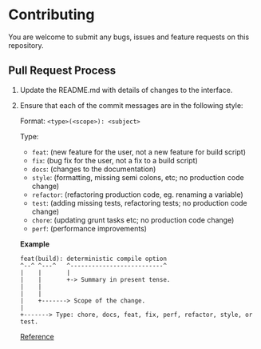 # Contributing


You are welcome to submit any bugs, issues and feature requests on this repository.




## Pull Request Process


1. Update the README.md with details of changes to the interface.

2. Ensure that each of the commit messages are in the following style:

   Format: `<type>(<scope>): <subject>`

   Type:

   - `feat`: (new feature for the user, not a new feature for build script)
   - `fix`: (bug fix for the user, not a fix to a build script)
   - `docs`: (changes to the documentation)
   - `style`: (formatting, missing semi colons, etc; no production code change)
   - `refactor`: (refactoring production code, eg. renaming a variable)
   - `test`: (adding missing tests, refactoring tests; no production code change)
   - `chore`: (updating grunt tasks etc; no production code change)
   - `perf`: (performance improvements)

   **Example**

   ```
   feat(build): deterministic compile option
   ^--^ ^---^   ^--------------------------^
   |    |       |
   |    |       +-> Summary in present tense.
   |    |
   |    |
   |    +-------> Scope of the change.
   |
   +-------> Type: chore, docs, feat, fix, perf, refactor, style, or test.
   ```

   [Reference](https://gist.github.com/joshbuchea/6f47e86d2510bce28f8e7f42ae84c716)
